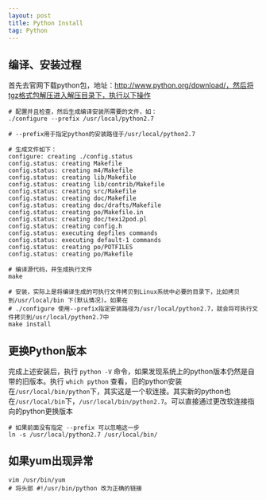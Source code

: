```yaml
---
layout: post
title: Python Install
tag: Python
---
```


## 编译、安装过程  
首先去官网下载python包，地址：http://www.python.org/download/，然后将tgz格式包解压进入解压目录下，执行以下操作
```shell
# 配置并且检查，然后生成编译安装所需要的文件，如：
./configure --prefix /usr/local/python2.7

# --prefix用于指定python的安装路径于/usr/local/python2.7

# 生成文件如下：
configure: creating ./config.status
config.status: creating Makefile
config.status: creating m4/Makefile
config.status: creating lib/Makefile
config.status: creating lib/contrib/Makefile
config.status: creating src/Makefile
config.status: creating doc/Makefile
config.status: creating doc/drafts/Makefile
config.status: creating po/Makefile.in
config.status: creating doc/texi2pod.pl
config.status: creating config.h
config.status: executing depfiles commands
config.status: executing default-1 commands
config.status: creating po/POTFILES
config.status: creating po/Makefile

# 编译源代码，并生成执行文件
make

# 安装，实际上是将编译生成的可执行文件拷贝到Linux系统中必要的目录下，比如拷贝到/usr/local/bin 下(默认情况)。如果在 
# ./configure 使用--prefix指定安装路径为/usr/local/python2.7，就会将可执行文件拷贝到/usr/local/python2.7中
make install
```

## 更换Python版本
完成上述安装后，执行 `python -V` 命令，如果发现系统上的python版本仍然是自带的旧版本。执行 `which python` 查看，旧的python安装在`/usr/local/bin/python`下，其实这是一个软连接。其实新的python也在`/usr/local/bin`下，`/usr/local/bin/python2.7`。可以直接通过更改软连接指向的python更换版本
```shell
# 如果前面没有指定 --prefix 可以忽略这一步
ln -s /usr/local/python2.7 /usr/local/bin/
```

## 如果yum出现异常
```shell
vim /usr/bin/yum
# 将头部 #!/usr/bin/python 改为正确的链接
```
